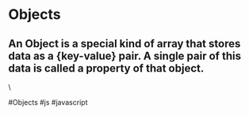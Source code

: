 # Objects

## An Object is a special kind of array that stores data as a {key-value} pair. A single pair of this data is called a property of that object.
\


#Objects
#js #javascript 